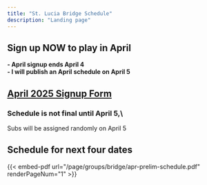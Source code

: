 ```yaml
---
title: "St. Lucia Bridge Schedule"
description: "Landing page"
---
```


## **Sign up NOW to play in April**
**- April signup ends April 4**\
**- I will publish an April schedule on April 5**

## **[April 2025 Signup Form](/page/groups/bridge/signup)**
### Schedule is not final until April 5,\
Subs will be assigned randomly on April 5
## **Schedule for next four dates**
{{< embed-pdf url="/page/groups/bridge/apr-prelim-schedule.pdf" renderPageNum="1" >}}
